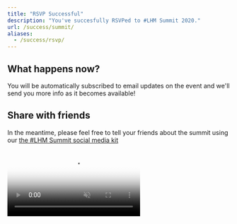 ```yaml
---
title: "RSVP Successful"
description: "You've succesfully RSVPed to #LHM Summit 2020."
url: /success/summit/
aliases:
  - /success/rsvp/
---
```


## What happens now?

You will be automatically subscribed to email updates on the event and we'll send you more info as it becomes available!

## Share with friends

In the meantime, please feel free to tell your friends about the summit using our [the #LHM Summit social media kit](https://www.notion.so/techqueriaorg/LHM-Summit-Social-Media-Kit-cc81725c00534f9aaade5997315004b9)

<video autoplay loop muted playsinline poster="/assets/img/summit/lhm-summit-banner.png" class="border-radius-4 very-light-image-shadow">
  <source src="/assets/img/summit/lhm-summit-banner.mp4" type="video/mp4" />
</video>
